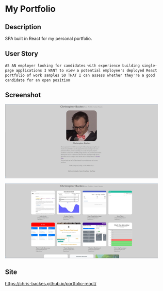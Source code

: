 # My Portfolio

## Description

SPA built in React for my personal portfolio.

## User Story

```
AS AN employer looking for candidates with experience building single-page applications I WANT to view a potential employee's deployed React portfolio of work samples SO THAT I can assess whether they're a good candidate for an open position
```

## Screenshot

![About View](./assets/pg1.jpg)

![Portfolio View](./assets/pg2.jpg)

## Site

https://chris-backes.github.io/portfolio-react/